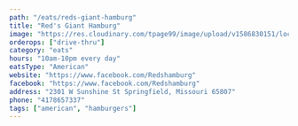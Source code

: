 ```yaml
---
path: "/eats/reds-giant-hamburg"
title: "Red's Giant Hamburg"
image: "https://res.cloudinary.com/tpage99/image/upload/v1586830151/local417eats/local417eatslogo.png"
orderops: ["drive-thru"]
category: "eats"
hours: "10am-10pm every day"
eatsType: "American"
website: "https://www.facebook.com/Redshamburg"
facebook: "https://www.facebook.com/Redshamburg"
address: "2301 W Sunshine St Springfield, Missouri 65807"
phone: "4178657337"
tags: ["american", "hamburgers"]
---
```

